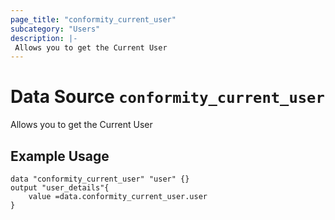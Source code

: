 ```yaml
---
page_title: "conformity_current_user"
subcategory: "Users"
description: |-
 Allows you to get the Current User
---
```



# Data Source `conformity_current_user`

Allows you to get the Current User

## Example Usage

```
data "conformity_current_user" "user" {}
output "user_details"{
    value =data.conformity_current_user.user
}

```
